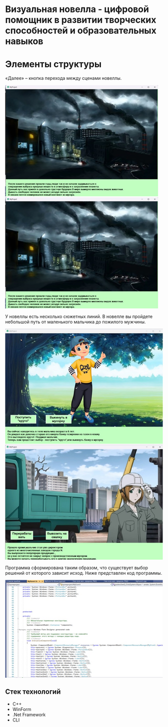 # Визуальная новелла - цифровой помощник в развитии творческих способностей и образовательных навыков

 
# Элементы структуры
«Далее» – кнопка перехода между сценами новеллы. 

![Screnshot](https://github.com/Digital-Department-Vavilov-University/novella/blob/main/1.jpg)
![Screnshot](https://github.com/Digital-Department-Vavilov-University/novella/blob/main/2%20(2).jpg)

У новеллы есть несколько сюжетных линий. 
В новелле вы пройдете небольшой путь от маленького мальчика до пожилого мужчины.

![Screnshot](https://github.com/Digital-Department-Vavilov-University/novella/blob/main/3.jpg)
![Screnshot](https://github.com/Digital-Department-Vavilov-University/novella/blob/main/4.jpg)

Программа сформирована таким образом, что существует выбор решений от которого зависит исход. Ниже представлен код программы.

![Screnshot](https://github.com/Digital-Department-Vavilov-University/novella/blob/main/5.jpg)


## Стек технологий
- C++
- WinForm
- .Net Framework
- CLI

